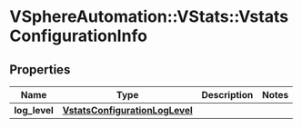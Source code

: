 # VSphereAutomation::VStats::VstatsConfigurationInfo

## Properties
Name | Type | Description | Notes
------------ | ------------- | ------------- | -------------
**log_level** | [**VstatsConfigurationLogLevel**](VstatsConfigurationLogLevel.md) |  | 


